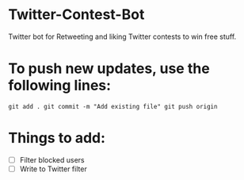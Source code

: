 # Twitter-Contest-Bot
Twitter bot for Retweeting and liking Twitter contests to win free stuff.

# To push new updates, use the following lines:
`
git add .
git commit -m "Add existing file"
git push origin
`

# Things to add:
- [ ] Filter blocked users
- [ ] Write to Twitter filter
